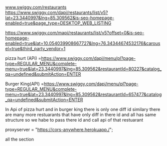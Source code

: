
www.swiggy.com/restaurants
https://www.swiggy.com/dapi/restaurants/list/v5?lat=23.3440997&lng=85.309562&is-seo-homepage-enabled=true&page_type=DESKTOP_WEB_LISTING



https://www.swiggy.com/mapi/restaurants/list/v5?offset=0&is-seo-homepage-enabled=true&lat=10.054039908667727&lng=76.34344674532176&carousel=true&third_party_vendor=1
 


<!-- rest Menu -->
pizza hurt (APi) =https://www.swiggy.com/dapi/menu/pl?page-type=REGULAR_MENU&complete-menu=true&lat=23.3440997&lng=85.309562&restaurantId=80227&catalog_qa=undefined&submitAction=ENTER

Burger King(API) =https://www.swiggy.com/dapi/menu/pl?page-type=REGULAR_MENU&complete-menu=true&lat=23.3440997&lng=85.309562&restaurantId=657477&catalog_qa=undefined&submitAction=ENTER

In  Api of pizza hurt and in burger king there is only one diff id similary there are many more restuarants that have only diff in there id and all has same structure  so we habe to pass there id and call api of that restuarant 

    
proxyserver = "https://cors-anywhere.herokuapp./"; 



all the section 
